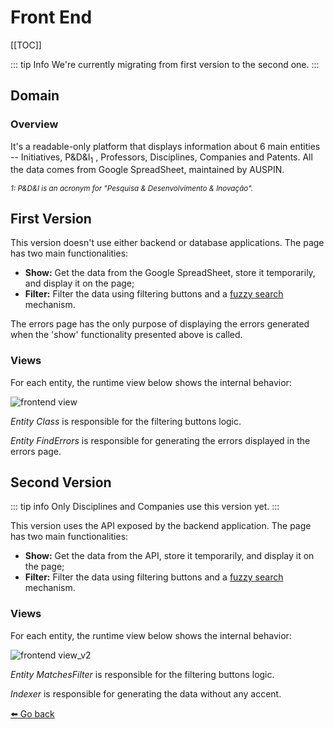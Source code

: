 # Front End

[[TOC]]

::: tip Info
We're currently migrating from first version to the second one.
:::

## Domain

### Overview

It's a readable-only platform that displays information about 6 main entities -- Initiatives, P&D&I<sub>1</sub> , Professors, Disciplines, Companies and Patents. All the data comes from Google SpreadSheet, maintained by AUSPIN.

_<sub>1: P&D&I is an acronym for "Pesquisa & Desenvolvimento & Inovação".</sub>_

## First Version

This version doesn't use either backend or database applications. The page has two main functionalities:

- **Show:** Get the data from the Google SpreadSheet, store it temporarily, and display it on the page;
- **Filter:** Filter the data using filtering buttons and a [fuzzy search](https://en.wikipedia.org/wiki/Approximate_string_matching) mechanism.

The errors page has the only purpose of displaying the errors generated when the 'show' functionality presented above is called.

### Views

For each entity, the runtime view below shows the internal behavior:

<img :src="$withBase('/views/frontend.svg')" alt="frontend view">

_Entity Class_ is responsible for the filtering buttons logic.

_Entity FindErrors_ is responsible for generating the errors displayed in the errors page.

## Second Version

::: tip info
Only Disciplines and Companies use this version yet.
:::

This version uses the API exposed by the backend application. The page has two main functionalities:

- **Show:** Get the data from the API, store it temporarily, and display it on the page;
- **Filter:** Filter the data using filtering buttons and a [fuzzy search](https://en.wikipedia.org/wiki/Approximate_string_matching) mechanism.

### Views

For each entity, the runtime view below shows the internal behavior:

<img :src="$withBase('/views/frontend_v2.svg')" alt="frontend view_v2">

_Entity MatchesFilter_ is responsible for the filtering buttons logic.

_Indexer_ is responsible for generating the data without any accent.

[:arrow_left: Go back](/)
